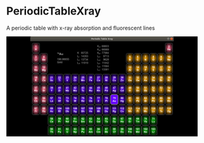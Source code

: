 # PeriodicTableXray
A periodic table with x-ray absorption and fluorescent lines


![Screenshot](Screenshot1b.png)
